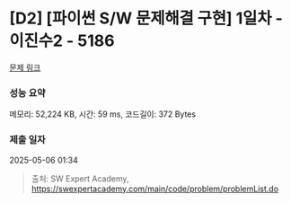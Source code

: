 # [D2] [파이썬 S/W 문제해결 구현] 1일차 - 이진수2 - 5186 

[문제 링크](https://swexpertacademy.com/main/code/problem/problemDetail.do?contestProbId=AWTtj7GqeAgDFAVT) 

### 성능 요약

메모리: 52,224 KB, 시간: 59 ms, 코드길이: 372 Bytes

### 제출 일자

2025-05-06 01:34



> 출처: SW Expert Academy, https://swexpertacademy.com/main/code/problem/problemList.do